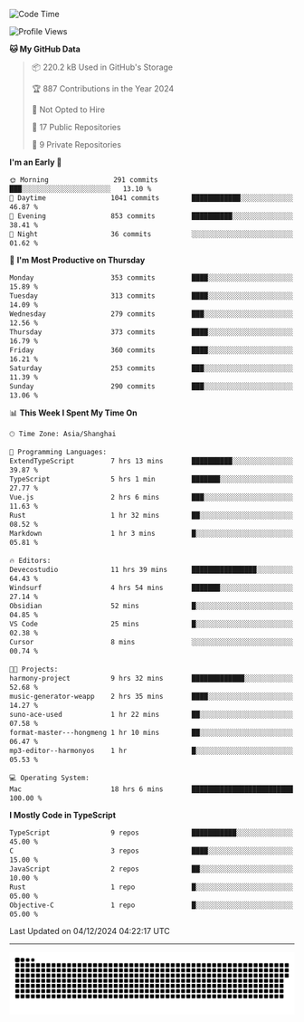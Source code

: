 <!--
<picture>
  <source
    srcset="https://github-readme-stats.vercel.app/api?username=kevinxft&show_icons=true&theme=dark"
    media="(prefers-color-scheme: dark)"
  />
  <source
    srcset="https://github-readme-stats.vercel.app/api?username=kevinxft&show_icons=true"
    media="(prefers-color-scheme: light), (prefers-color-scheme: no-preference)"
  />
  <img src="https://github-readme-stats.vercel.app/api?username=kevinxft&show_icons=true" />
</picture>
-->

<!--START_SECTION:waka-->
![Code Time](http://img.shields.io/badge/Code%20Time-2%2C859%20hrs%2021%20mins-blue)

![Profile Views](http://img.shields.io/badge/Profile%20Views-0-blue)

**🐱 My GitHub Data** 

> 📦 220.2 kB Used in GitHub's Storage 
 > 
> 🏆 887 Contributions in the Year 2024
 > 
> 🚫 Not Opted to Hire
 > 
> 📜 17 Public Repositories 
 > 
> 🔑 9 Private Repositories 
 > 
**I'm an Early 🐤** 

```text
🌞 Morning                291 commits         ███░░░░░░░░░░░░░░░░░░░░░░   13.10 % 
🌆 Daytime                1041 commits        ████████████░░░░░░░░░░░░░   46.87 % 
🌃 Evening                853 commits         ██████████░░░░░░░░░░░░░░░   38.41 % 
🌙 Night                  36 commits          ░░░░░░░░░░░░░░░░░░░░░░░░░   01.62 % 
```
📅 **I'm Most Productive on Thursday** 

```text
Monday                   353 commits         ████░░░░░░░░░░░░░░░░░░░░░   15.89 % 
Tuesday                  313 commits         ████░░░░░░░░░░░░░░░░░░░░░   14.09 % 
Wednesday                279 commits         ███░░░░░░░░░░░░░░░░░░░░░░   12.56 % 
Thursday                 373 commits         ████░░░░░░░░░░░░░░░░░░░░░   16.79 % 
Friday                   360 commits         ████░░░░░░░░░░░░░░░░░░░░░   16.21 % 
Saturday                 253 commits         ███░░░░░░░░░░░░░░░░░░░░░░   11.39 % 
Sunday                   290 commits         ███░░░░░░░░░░░░░░░░░░░░░░   13.06 % 
```


📊 **This Week I Spent My Time On** 

```text
🕑︎ Time Zone: Asia/Shanghai

💬 Programming Languages: 
ExtendTypeScript         7 hrs 13 mins       ██████████░░░░░░░░░░░░░░░   39.87 % 
TypeScript               5 hrs 1 min         ███████░░░░░░░░░░░░░░░░░░   27.77 % 
Vue.js                   2 hrs 6 mins        ███░░░░░░░░░░░░░░░░░░░░░░   11.63 % 
Rust                     1 hr 32 mins        ██░░░░░░░░░░░░░░░░░░░░░░░   08.52 % 
Markdown                 1 hr 3 mins         █░░░░░░░░░░░░░░░░░░░░░░░░   05.81 % 

🔥 Editors: 
Devecostudio             11 hrs 39 mins      ████████████████░░░░░░░░░   64.43 % 
Windsurf                 4 hrs 54 mins       ███████░░░░░░░░░░░░░░░░░░   27.14 % 
Obsidian                 52 mins             █░░░░░░░░░░░░░░░░░░░░░░░░   04.85 % 
VS Code                  25 mins             █░░░░░░░░░░░░░░░░░░░░░░░░   02.38 % 
Cursor                   8 mins              ░░░░░░░░░░░░░░░░░░░░░░░░░   00.74 % 

🐱‍💻 Projects: 
harmony-project          9 hrs 32 mins       █████████████░░░░░░░░░░░░   52.68 % 
music-generator-weapp    2 hrs 35 mins       ████░░░░░░░░░░░░░░░░░░░░░   14.27 % 
suno-ace-used            1 hr 22 mins        ██░░░░░░░░░░░░░░░░░░░░░░░   07.58 % 
format-master---hongmeng 1 hr 10 mins        ██░░░░░░░░░░░░░░░░░░░░░░░   06.47 % 
mp3-editor--harmonyos    1 hr                █░░░░░░░░░░░░░░░░░░░░░░░░   05.53 % 

💻 Operating System: 
Mac                      18 hrs 6 mins       █████████████████████████   100.00 % 
```

**I Mostly Code in TypeScript** 

```text
TypeScript               9 repos             ███████████░░░░░░░░░░░░░░   45.00 % 
C                        3 repos             ████░░░░░░░░░░░░░░░░░░░░░   15.00 % 
JavaScript               2 repos             ██░░░░░░░░░░░░░░░░░░░░░░░   10.00 % 
Rust                     1 repo              █░░░░░░░░░░░░░░░░░░░░░░░░   05.00 % 
Objective-C              1 repo              █░░░░░░░░░░░░░░░░░░░░░░░░   05.00 % 
```




 Last Updated on 04/12/2024 04:22:17 UTC
<!--END_SECTION:waka-->

---

<picture>
  <source media="(prefers-color-scheme: dark)" srcset="https://raw.githubusercontent.com/kevinxft/kevinxft/output/github-contribution-grid-snake-dark.svg">
  <source media="(prefers-color-scheme: light)" srcset="https://raw.githubusercontent.com/kevinxft/kevinxft/output/github-contribution-grid-snake.svg">
  <img alt="github contribution grid snake animation" src="https://raw.githubusercontent.com/kevinxft/kevinxft/output/github-contribution-grid-snake.svg">
</picture>